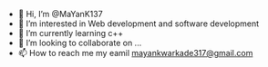 - 👋 Hi, I’m @MaYanK137
- 👀 I’m interested in Web development and software development
- 🌱 I’m currently learning c++
- 💞️ I’m looking to collaborate on ...
- 📫 How to reach me my eamil mayankwarkade317@gmail.com

<!---
MaYanK137/MaYanK137 is a ✨ special ✨ repository because its `README.md` (this file) appears on your GitHub profile.
You can click the Preview link to take a look at your changes.
--->
